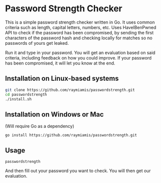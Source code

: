 # Password Strength Checker

This is a simple password strength checker written in Go. It uses common criteria such as length, capital letters, numbers, etc.
Uses HaveIBenPwned API to check if the password has been compromised, by sending the first characters of the password hash and checking locally for matches so no passwords of yours get leaked.

Run it and type in your password. You will get an evaluation based on said criteria, including feedback on how you could improve.
If your password has been compromised, it will let you know at the end.

## Installation on Linux-based systems
```bash
git clone https://github.com/raymiamis/passwordstrength.git
cd passwordstrength
./install.sh
```

## Installation on Windows or Mac
(Will require Go as a dependency)
```
go install https://github.com/raymiamis/passwordstrength.git
```
## Usage
```
passwordstrength
```
And then fill out your password you want to check. You will then get our evaluation.
